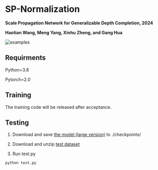 # SP-Normalization

**Scale Propagation Network for Generalizable Depth Completion, 2024**

**Haotian Wang, Meng Yang, Xinhu Zheng, and Gang Hua**

![examples](https://github.com/user-attachments/assets/140d0a37-fb7f-4b91-ad6a-1cc1143e45ad)


## Requirments

Python=3.8

Pytorch=2.0 

## Training

The training code will be released after acceptance.

## Testing 

1. Download and save [the model (large version)](https://drive.google.com/file/d/1NICDWV0dYelaUqdXYQBLiyAyiTxPE_Pj/view?usp=drive_link) to ./checkpoints/

2. Download and unzip [test dataset](https://drive.google.com/file/d/1_KZJ2WZDLtlVS7Ww9XSkQUfwqyvLK1fB/view?usp=drive_link)

3. Run test.py

```python
python test.py
```
